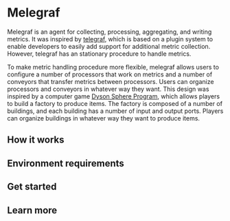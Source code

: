 # Melegraf

 Melegraf is an agent for collecting, processing, aggregating, and writing metrics. It was inspired by [telegraf](https://github.com/influxdata/telegraf), which is based on a plugin system to enable developers to easily add support for additional metric collection. However, telegraf has an stationary procedure to handle metrics.

 To make metric handling procedure more flexible, melegraf allows users to configure a number of processors that work on metrics and a number of conveyors that transfer metrics between processors. Users can organize processors and conveyors in whatever way they want. This design was inspired by a computer game [Dyson Sphere Program](https://store.steampowered.com/app/1366540/Dyson_Sphere_Program/), which allows players to build a factory to produce items. The factory is composed of a number of buildings, and each building has a number of input and output ports. Players can organize buildings in whatever way they want to produce items.

 ## How it works

 ## Environment requirements

 ## Get started

 ## Learn more
